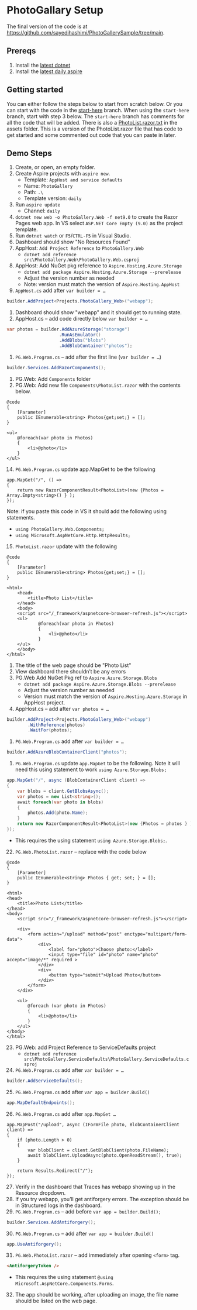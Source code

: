# PhotoGallary Setup

The final version of the code is at https://github.com/sayedihashimi/PhotoGallerySample/tree/main.

## Prereqs
1. Install the [latest dotnet](https://github.com/dotnet/dotnet/blob/main/docs/builds-table.md)
1. Install the [latest daily aspire ](https://github.com/dotnet/aspire/blob/main/docs/using-latest-daily.md)

## Getting started
You can either follow the steps below to start from scratch below. Or you can start with the code in the [start-here](https://github.com/sayedihashimi/PhotoGallerySample/tree/start-here) branch.
When using the `start-here` branch, start with step 3 below.
The `start-here` branch has comments for all the code that will be added. 
There is also a [PhotoList.razor.txt](assets/PhotoList.razor.txt) in the assets folder. This is a version of the
PhotoList.razor file that has code to get started and some commented out code that you can paste in later.

## Demo Steps
1. Create, or open, an empty folder.
2. Create Aspire projects with `aspire new`.
   - Template:  `AppHost and service defaults`
   - Name: `PhotoGallery`
   - Path: `.\`
   - Template version: `daily`
3. Run `aspire update`
   - Channel: `daily`
4. `dotnet new web -o PhotoGallery.Web -f net9.0` to create the Razor Pages web app. In VS select `ASP.NET Core Empty (9.0)` as the project template.
5. Run `dotnet watch` or `F5`/`CTRL-F5` in Visual Studio.
6. Dashboard should show "No Resources Found"
7. AppHost: `Add Project Reference` to `PhotoGallery.Web`
    - `dotnet add reference src\PhotoGallery.Web\PhotoGallery.Web.csproj`
8. AppHost: Add NuGet pkg reference to `Aspire.Hosting.Azure.Storage`
    - `dotnet add package Aspire.Hosting.Azure.Storage --prerelease`
    - Adjust the version number as needed
    - Note: version must match the version of `Aspire.Hosting.AppHost`
9. `AppHost.cs` add after `var builder = …`
```cs
builder.AddProject<Projects.PhotoGallery_Web>("webapp");
```
1.  Dashboard should show "webapp" and it should get to running state.
2.  AppHost.cs – add code directly below `var builder = …`
```cs
var photos = builder.AddAzureStorage("storage")
                    .RunAsEmulator()
                    .AddBlobs("blobs")
                    .AddBlobContainer("photos");
```
1.  `PG.Web.Program.cs` – add after the first line (`var builder = …`)
```cs
builder.Services.AddRazorComponents();
```
1.  PG.Web: Add `Components` folder
2.  PG.Web: Add new file `Components\PhotoList.razor` with the contents below.
```
@code
{
    [Parameter]
    public IEnumerable<string> Photos{get;set;} = [];
}
 
<ul>
    @foreach(var photo in Photos)
    {
        <li>@photo</li>
    }
</ul>
```
14. `PG.Web.Program.cs` update app.MapGet to be the following
```
app.MapGet("/", () => 
{
    return new RazorComponentResult<PhotoList>(new {Photos = Array.Empty<string>() } );
});
```
Note: if you paste this code in VS it should add the following using statements.
- `using PhotoGallery.Web.Components;`
- `using Microsoft.AspNetCore.Http.HttpResults;`

15. `PhotoList.razor` update with the following
```
@code
{
    [Parameter]
    public IEnumerable<string> Photos{get;set;} = [];
}

<html>
    <head>
        <title>Photo List</title>
    </head>
    <body>
    <script src="/_framework/aspnetcore-browser-refresh.js"></script>
    <ul>
            @foreach(var photo in Photos)
            {
                <li>@photo</li>
            }
    </ul>
    </body>
</html>
```
1.  The title of the web page should be "Photo List"
2.  View dashboard there shouldn’t be any errors
3.  PG.Web Add NuGet Pkg ref to `Aspire.Azure.Storage.Blobs`
    - `dotnet add package Aspire.Azure.Storage.Blobs --prerelease`
    - Adjust the version number as needed
    - Version must match the version of `Aspire.Hosting.Azure.Storage` in AppHost project.
4.  AppHost.cs – add after `var photos = …`
```cs
builder.AddProject<Projects.PhotoGallery_Web>("webapp")
        .WithReference(photos)
        .WaitFor(photos);
```
1.  `PG.Web.Program.cs` add after `var builder = …`
```cs
builder.AddAzureBlobContainerClient("photos");
```
1.  `PG.Web.Program.cs` update `app.MapGet` to be the following. Note it will need this using statement to work `using Azure.Storage.Blobs;`

```cs
app.MapGet("/", async (BlobContainerClient client) =>
{
    var blobs = client.GetBlobsAsync();
    var photos = new List<string>();
    await foreach(var photo in blobs)
    {
        photos.Add(photo.Name);
    }
    return new RazorComponentResult<PhotoList>(new {Photos = photos } );
});
```
- This requires the using statement `using Azure.Storage.Blobs;`.
22. `PG.Web.PhotoList.razor` – replace with the code below
```
@code
{
    [Parameter]
    public IEnumerable<string> Photos { get; set; } = [];
}

<html>
<head>
    <title>Photo List</title>
</head>
<body>
    <script src="/_framework/aspnetcore-browser-refresh.js"></script>

    <div>
        <form action="/upload" method="post" enctype="multipart/form-data">
            <div>
                <label for="photo">Choose photo:</label>
                <input type="file" id="photo" name="photo" accept="image/*" required > 
            </div>
            <div>
                <button type="submit">Upload Photo</button>
            </div>
        </form>
    </div>

    <ul>
        @foreach (var photo in Photos)
        {
            <li>@photo</li>
        }
    </ul>
</body>
</html>
```
23. PG.Web: add Project Reference to ServiceDefaults project
    - `dotnet add reference src\PhotoGallery.ServiceDefaults\PhotoGallery.ServiceDefaults.csproj`
24. `PG.Web.Program.cs` add after `var builder = …`
```cs
builder.AddServiceDefaults();
```
25. `PG.Web.Program.cs` add after `var app = builder.Build()`
```cs
app.MapDefaultEndpoints();
```
26. `PG.Web.Program.cs` add after `app.MapGet …`
```
app.MapPost("/upload", async (IFormFile photo, BlobContainerClient client) =>
{
    if (photo.Length > 0)
    {
        var blobClient = client.GetBlobClient(photo.FileName);
        await blobClient.UploadAsync(photo.OpenReadStream(), true);
    }
 
    return Results.Redirect("/");
});
```
27. Verify in the dashboard that Traces has webapp showing up in the Resource dropdown.
28. If you try webapp, you’ll get antiforgery errors. The exception should be in Structured logs in the dashboard.
29. `PG.Web.Program.cs` – add before `var app = builder.Build();`
```cs
builder.Services.AddAntiforgery();
```
30. `PG.Web.Program.cs` – add after `var app = builder.Build()`
```cs
app.UseAntiforgery();
```
31. `PG.Web.PhotoList.razor` – add immediately after opening `<form>` tag.
```html
<AntiforgeryToken />
```
 - This requires the using statement `@using Microsoft.AspNetCore.Components.Forms`.
32. The app should be working, after uploading an image, the file name should be listed on the web page.

